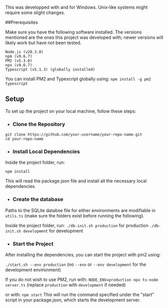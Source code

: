 This was developped with and for Windows. Unix-like systems might require some slight changes.

##Prerequisites

Make sure you have the following software installed. The versions mentioned are the ones this project was developed with; newer versions will likely work but have not been tested.

    Node.js (v20.3.0)
    npm (v9.6.7)
    PM2 (v5.3.0)
    npx (v9.6.7)
    Typescript (v5.1.3) (globally installed)

You can install PM2 and Typescript globally using:
`npm install -g pm2 typescript`

## Setup

To set up the project on your local machine, follow these steps:

- ### Clone the Repository

```
git clone https://github.com/your-username/your-repo-name.git
cd your-repo-name
```

- ### Install Local Dependencies

Inside the project folder, run:

`npm install`

This will read the package.json file and install all the necessary local dependencies.

- ### Create the database

Paths to the SQLite databse file for either environments are modifiable in `utils.ts` (make sure the folders exist before running the following).

Inside the project folder, run:
`./db-init.sh production` for production
`./db-init.sh development` for development



- ### Start the Project

After installing the dependencies, you can start the project with pm2 using:

`./start.sh --env production` (no `--env` or `--env development` for the development environment)

If you do not wish to use PM2, run with:
`NODE_ENV=production npx ts-node server.ts` (replace `production` with `development` if needed)

or with:
`npm start` This will run the command specified under the "start" script in your package.json, which starts the development server.